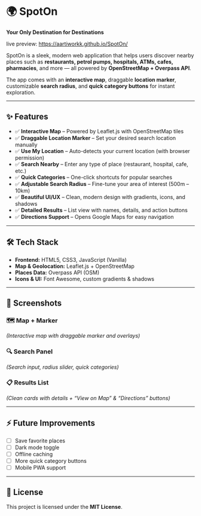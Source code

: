 # 🌍 SpotOn  
**Your Only Destination for Destinations** 

live preview: https://aartiworkk.github.io/SpotOn/

SpotOn is a sleek, modern web application that helps users discover nearby places such as **restaurants, petrol pumps, hospitals, ATMs, cafes, pharmacies**, and more — all powered by **OpenStreetMap + Overpass API**.  

The app comes with an **interactive map**, draggable **location marker**, customizable **search radius**, and **quick category buttons** for instant exploration.  

---

## ✨ Features  

- ✅ **Interactive Map** – Powered by Leaflet.js with OpenStreetMap tiles  
- ✅ **Draggable Location Marker** – Set your desired search location manually  
- ✅ **Use My Location** – Auto-detects your current location (with browser permission)  
- ✅ **Search Nearby** – Enter any type of place (restaurant, hospital, cafe, etc.)  
- ✅ **Quick Categories** – One-click shortcuts for popular searches  
- ✅ **Adjustable Search Radius** – Fine-tune your area of interest (500m – 10km)  
- ✅ **Beautiful UI/UX** – Clean, modern design with gradients, icons, and shadows  
- ✅ **Detailed Results** – List view with names, details, and action buttons  
- ✅ **Directions Support** – Opens Google Maps for easy navigation  

---

## 🛠️ Tech Stack  

- **Frontend:** HTML5, CSS3, JavaScript (Vanilla)  
- **Map & Geolocation:** Leaflet.js + OpenStreetMap  
- **Places Data:** Overpass API (OSM)  
- **Icons & UI:** Font Awesome, custom gradients & shadows  

---

## 📸 Screenshots  

### 🗺️ Map + Marker  
*(Interactive map with draggable marker and overlays)*  

### 🔍 Search Panel  
*(Search input, radius slider, quick categories)*  

### 📋 Results List  
*(Clean cards with details + “View on Map” & “Directions” buttons)*  

---

## ⚡ Future Improvements  

- [ ] Save favorite places  
- [ ] Dark mode toggle  
- [ ] Offline caching  
- [ ] More quick category buttons  
- [ ] Mobile PWA support  

---

## 📜 License  

This project is licensed under the **MIT License**.  

